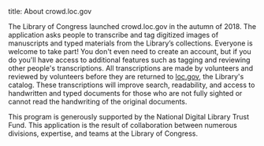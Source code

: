 title: About crowd.loc.gov


The Library of Congress launched crowd.loc.gov in the autumn of 2018. The application asks people to transcribe and tag digitized images of manuscripts and typed materials from the Library’s collections. Everyone is welcome to take part! You don't even need to create an account, but if you do you'll have access to additional features such as tagging and reviewing other people's transcriptions. All transcriptions are made by volunteers and reviewed by volunteers before they are returned to [loc.gov](https://loc.gov/), the Library's catalog. These transcriptions will improve search, readability, and access to handwritten and typed documents for those who are not fully sighted or cannot read the handwriting of the original documents.

This program is generously supported by the National Digital Library Trust Fund. This application is the result of collaboration between numerous divisions, expertise, and teams at the Library of Congress.
